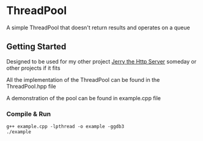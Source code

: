 # ThreadPool
A simple ThreadPool that doesn't return results and operates on a queue

## Getting Started
Designed to be used for my other project [Jerry the Http Server](https://github.com/voukatas/jerry) someday or other projects if it fits

All the implementation of the ThreadPool can be found in the ThreadPool.hpp file

A demonstration of the pool can be found in example.cpp file

### Compile & Run
```
g++ example.cpp -lpthread -o example -ggdb3
./example
```
